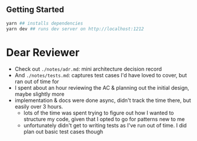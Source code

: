 ## Getting Started

```bash
yarn ## installs dependencies
yarn dev ## runs dev server on http://localhost:1212
```

# Dear Reviewer
- Check out `./notes/adr.md`: mini architecture decision record
- And `./notes/tests.md`: captures test cases I'd have loved to cover, but ran out of time for
- I spent about an hour reviewing the AC & planning out the initial design, maybe slightly more
- implementation & docs were done async, didn't track the time there, but easily over 3 hours.
  - lots of the time was spent trying to figure out how I wanted to structure my code, given that I opted to go for patterns new to me
  - unfortunately didn't get to writing tests as I've run out of time. I did plan out basic test cases though